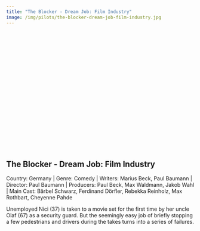 ```yaml
---
title: "The Blocker - Dream Job: Film Industry"
image: /img/pilots/the-blocker-dream-job-film-industry.jpg
---
```

<iframe width="560" height="315" src="" frameborder="0" allow="accelerometer; autoplay; encrypted-media; gyroscope; picture-in-picture" allowfullscreen></iframe>

## The Blocker - Dream Job: Film Industry
Country: Germany | Genre: Comedy | Writers: Marius Beck, Paul Baumann | Director: Paul Baumann | Producers: Paul Beck, Max Waldmann, Jakob Wahl | Main Cast: Bärbel Schwarz, Ferdinand Dörfler, Rebekka Reinholz, Max Rothbart, Cheyenne Pahde

Unemployed Nici (37) is taken to a movie set for the first time by her uncle Olaf (67) as a security guard. But the seemingly easy job of briefly stopping a few pedestrians and drivers during the takes turns into a series of failures.
